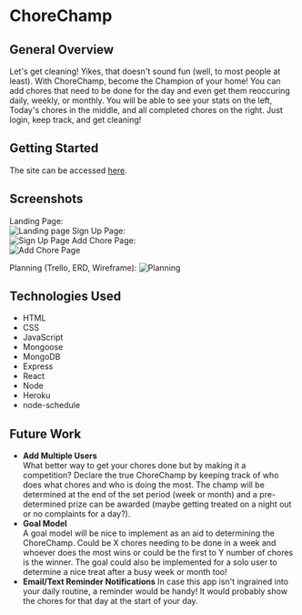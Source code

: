 # **ChoreChamp**  

## General Overview  
Let's get cleaning! Yikes, that doesn't sound fun (well, to most people at least). With ChoreChamp, become the Champion of your home! You can add chores that need to be done for the day and even get them reoccuring daily, weekly, or monthly. You will be able to see your stats on the left, Today's chores in the middle, and all completed chores on the right. Just login, keep track, and get cleaning!

## Getting Started
The site can be accessed [here]().

## Screenshots  
Landing Page:  
![Landing page]()
Sign Up Page:  
![Sign Up Page]()
Add Chore Page:  
![Add Chore Page]()

Planning (Trello, ERD, Wireframe):
![Planning](./images/Planning.jpeg)

## Technologies Used  
- HTML
- CSS
- JavaScript
- Mongoose
- MongoDB
- Express
- React
- Node
- Heroku
- node-schedule

## Future Work  
- **Add Multiple Users**  
What better way to get your chores done but by making it a competition? Declare the true ChoreChamp by keeping track of who does what chores and who is doing the most. The champ will be determined at the end of the set period (week or month) and a pre-determined prize can be awarded (maybe getting treated on a night out or no complaints for a day?). 
- **Goal Model**  
A goal model will be nice to implement as an aid to determining the ChoreChamp. Could be X chores needing to be done in a week and whoever does the most wins or could be the first to Y number of chores is the winner. The goal could also be implemented for a solo user to determine a nice treat after a busy week or month too!
- **Email/Text Reminder Notifications**
In case this app isn't ingrained into your daily routine, a reminder would be handy! It would probably show the chores for that day at the start of your day.
